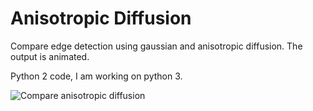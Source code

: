 # Anisotropic Diffusion


Compare edge detection using gaussian and anisotropic diffusion. The output is animated.

Python 2 code, I am working on python 3.


![Compare anisotropic diffusion](./anisotropic-diffusion.gif)

